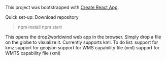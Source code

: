 This project was bootstrapped with [Create React App](https://github.com/facebookincubator/create-react-app).

Quick set-up:
 Download repository
 > npm install
 > npm start

This opens the drop2worldwind web app in the browser. Simply drop a file on the globe to visualize it.
Currently supports kml.
To do list: 
  support for kmz
  support for geojson 
  support for WMS capability file (xml)
  support for WMTS capability file (xml)
  